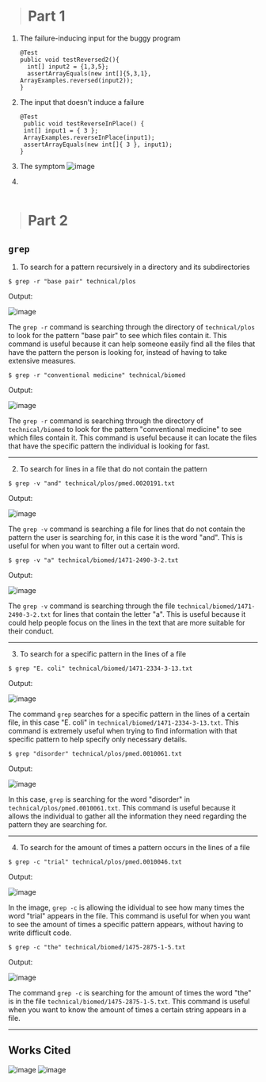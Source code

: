 > # Part 1

1. The failure-inducing input for the buggy program
   ```
   @Test
   public void testReversed2(){
     int[] input2 = {1,3,5};
     assertArrayEquals(new int[]{5,3,1}, ArrayExamples.reversed(input2));
   }
   ```
3. The input that doesn't induce a failure
   ```
   @Test 
	public void testReverseInPlace() {
    int[] input1 = { 3 };
    ArrayExamples.reverseInPlace(input1);
    assertArrayEquals(new int[]{ 3 }, input1);
   }
   ```
4. The symptom
![image](https://github.com/jjmnol/cse15l-lab-reports/assets/146889917/3039d099-c581-4b81-ae6f-d4cb8d51ffb0)
5. ```
   


> # Part 2

## `grep`
1. To search for a pattern recursively in a directory and its subdirectories

```
$ grep -r "base pair" technical/plos
```
Output:

![image](https://github.com/jjmnol/cse15l-lab-reports/assets/146889917/608f1475-e79a-4a94-bc8a-1525b1fcc37c)

The `grep -r` command is searching through the directory of `technical/plos` to look for the pattern "base pair" to see which files contain it. This command is useful because it can help someone easily find all the files that have the pattern the person is looking for, instead of having to take extensive measures.

```
$ grep -r "conventional medicine" technical/biomed
```
Output:

![image](https://github.com/jjmnol/cse15l-lab-reports/assets/146889917/636ef59f-0632-4734-8d44-8fc6f447f358)

The `grep -r` command is searching through the directory of `technical/biomed` to look for the pattern "conventional medicine" to see which files contain it. This command is useful because it can locate the files that have the specific pattern the individual is looking for fast.

---

2. To search for lines in a file that do not contain the pattern

```
$ grep -v "and" technical/plos/pmed.0020191.txt
```
Output:

![image](https://github.com/jjmnol/cse15l-lab-reports/assets/146889917/19a4d98b-c8ad-44f3-b3ac-13c892569153)

The `grep -v` command is searching a file for lines that do not contain the pattern the user is searching for, in this case it is the word "and". This is useful for when you want to filter out a certain word.

```
$ grep -v "a" technical/biomed/1471-2490-3-2.txt
```
Output:

![image](https://github.com/jjmnol/cse15l-lab-reports/assets/146889917/cd2ff86f-04a6-4b9d-b35e-7bb354c1cd21)

The `grep -v` command is searching through the file `technical/biomed/1471-2490-3-2.txt` for lines that contain the letter "a". This is useful because it could help people focus on the lines in the text that are more suitable for their conduct.

---

3. To search for a specific pattern in the lines of a file

```
$ grep "E. coli" technical/biomed/1471-2334-3-13.txt
```
Output:

![image](https://github.com/jjmnol/cse15l-lab-reports/assets/146889917/d5d10af9-0689-4587-8181-ebd90edb8e60)

The command `grep` searches for a specific pattern in the lines of a certain file, in this case "E. coli" in `technical/biomed/1471-2334-3-13.txt`. This command is extremely useful when trying to find information with that specific pattern to help specify only necessary details.

```
$ grep "disorder" technical/plos/pmed.0010061.txt
```

Output:

![image](https://github.com/jjmnol/cse15l-lab-reports/assets/146889917/6a64f7c7-ae30-4033-a87c-37411c034b64)

In this case, `grep` is searching for the word "disorder" in `technical/plos/pmed.0010061.txt`. This command is useful because it allows the individual to gather all the information they need regarding the pattern they are searching for. 

---

4. To search for the amount of times a pattern occurs in the lines of a file

```
$ grep -c "trial" technical/plos/pmed.0010046.txt
```
Output:

![image](https://github.com/jjmnol/cse15l-lab-reports/assets/146889917/9df555f3-2635-454d-a4e6-80643d2b1fd5)

In the image, `grep -c` is allowing the idividual to see how many times the word "trial" appears in the file. This command is useful for when you want to see the amount of times a specific pattern appears, without having to write difficult code.

```
$ grep -c "the" technical/biomed/1475-2875-1-5.txt
```

Output:

![image](https://github.com/jjmnol/cse15l-lab-reports/assets/146889917/ebb9b8e8-0ebb-4e90-8574-eecfe3f7e259)

The command `grep -c` is searching for the amount of times the word "the" is in the file `technical/biomed/1475-2875-1-5.txt`. This command is useful when you want to know the amount of times a certain string appears in a file. 

---

## Works Cited
![image](https://github.com/jjmnol/cse15l-lab-reports/assets/146889917/c0cb6435-66e5-4322-81ac-93c29bcf6f66)
![image](https://github.com/jjmnol/cse15l-lab-reports/assets/146889917/051152d3-f82d-45aa-8a79-354feda73283)

